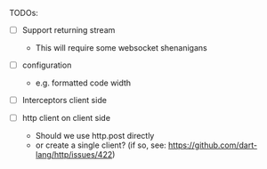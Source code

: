 


TODOs:
- [ ] Support returning stream
    - This will require some websocket shenanigans 
- [ ] configuration
    - e.g. formatted code width 

- [ ] Interceptors client side
- [ ] http client on client side
    - Should we use http.post directly
    - or create a single client? (if so, see: https://github.com/dart-lang/http/issues/422)